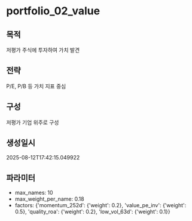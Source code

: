 # portfolio_02_value

## 목적
저평가 주식에 투자하여 가치 발견

## 전략
P/E, P/B 등 가치 지표 중심

## 구성
저평가 기업 위주로 구성

## 생성일시
2025-08-12T17:42:15.049922

## 파라미터
- max_names: 10
- max_weight_per_name: 0.18
- factors: {'momentum_252d': {'weight': 0.2}, 'value_pe_inv': {'weight': 0.5}, 'quality_roa': {'weight': 0.2}, 'low_vol_63d': {'weight': 0.1}}
